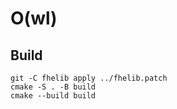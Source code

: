 # O(wl)

## Build

```
git -C fhelib apply ../fhelib.patch
cmake -S . -B build
cmake --build build
```

